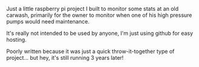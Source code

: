 Just a little raspberry pi project I built to monitor some stats at an old carwash, primarily for the owner to monitor when one of his high pressure pumps would need maintenance.

It's really not intended to be used by anyone, I'm just using github for easy hosting.

Poorly written because it was just a quick throw-it-together type of project... but hey, it's still running 3 years later!
